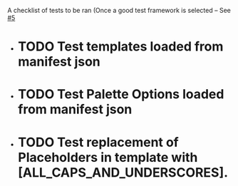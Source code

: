 A checklist of tests to be ran (Once a good test framework is selected – See [#5](https://github.com/kjaymiller/vscode-add-conduct/issues/5)

- # TODO Test templates loaded from manifest json
- # TODO Test Palette Options loaded from manifest json
- # TODO Test replacement of Placeholders in template with [ALL_CAPS_AND_UNDERSCORES].